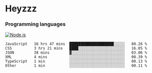# Heyzzz  

### Programming languages  

[![Node.js](https://img.shields.io/badge/-Node.js-262626?style=for-the-badge)](https://nodejs.org/ru)

<!--START_SECTION:waka-->

```text
JavaScript   16 hrs 47 mins  ████████████████████░░░░░   80.26 %
CSS          3 hrs 21 mins   ████░░░░░░░░░░░░░░░░░░░░░   16.05 %
JSON         38 mins         ▓░░░░░░░░░░░░░░░░░░░░░░░░   03.06 %
XML          4 mins          ░░░░░░░░░░░░░░░░░░░░░░░░░   00.39 %
TypeScript   1 min           ░░░░░░░░░░░░░░░░░░░░░░░░░   00.13 %
Other        1 min           ░░░░░░░░░░░░░░░░░░░░░░░░░   00.11 %
```

<!--END_SECTION:waka-->
